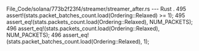 File_Code/solana/773b2f23f4/streamer/streamer_after.rs --- Rust
  .                                                                                                                                                          495         assert!(stats.packet_batches_count.load(Ordering::Relaxed) >= 1);
495         assert_eq!(stats.packets_count.load(Ordering::Relaxed), NUM_PACKETS);                                                                            496         assert_eq!(stats.packets_count.load(Ordering::Relaxed), NUM_PACKETS);
496         assert_eq!(stats.packet_batches_count.load(Ordering::Relaxed), 1);                                                                                   

